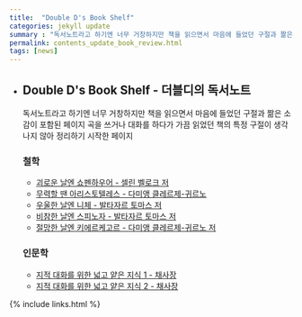 ```yaml
---
title:  "Double D's Book Shelf"
categories: jekyll update
summary : "독서노트라고 하기엔 너무 거창하지만 책을 읽으면서 마음에 들었던 구절과 짦은 소감이 포함된 페이지"
permalink: contents_update_book_review.html
tags: [news]
---
```


- ## Double D's Book Shelf - 더블디의 독서노트

  독서노트라고 하기엔 너무 거창하지만 책을 읽으면서 마음에 들었던 구절과 짦은 소감이 포함된 페이지
  곡을 쓰거나 대화를 하다가 가끔 읽었던 책의 특정 구절이 생각나지 않아 정리하기 시작한 페이지

  ### 철학   

  - [괴로운 날엔 쇼펜하우어 - 셀린 벨로크 저](philosophy_schopenhauer)
  - [무력할 땐 아리스토텔레스 - 다미앵 클레르제-귀르노](philosophy_aristotle)
  - [우울한 날엔 니체 - 발타자르 토마스 저](philosophy_nietzsche)
  - [비참한 날엔 스피노자 - 발타자르 토마스 저](philosophy_spinoza)
  - [절망한 날엔 키에르케고르 - 다미앵 클레르제-귀르노 저](philosophy_kierkegaard)

  ### 인문학

  - [지적 대화를 위한 넓고 얕은 지식 1 - 채사장](humanities_chae1.html)
  - [지적 대화를 위한 넓고 얕은 지식 2 - 채사장](humanities_chae2.html)

{% include links.html %}
